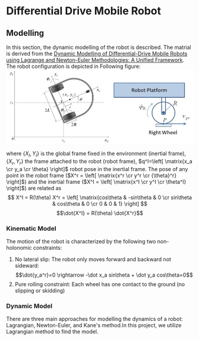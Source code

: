# Differential Drive Mobile Robot
## Modelling
In this section, the dynamic modelling of the robot is described. The matrial is derived from the [Dynamic Modelling of Differential-Drive Mobile Robots using Lagrange and Newton-Euler Methodologies: A Unified Framework](https://www.hilarispublisher.com/open-access/dynamic-modelling-of-differentialdrive-mobile-robots-using-lagrange-and-newtoneuler-methodologies-a-unified-framework-2168-9695.1000107.pdf). The robot configuration is depicted in Following figure:
![Robot_Configuration](/Figs/robot_config.png)

where $\{X_I, Y_I\}$ is the global frame fixed in the environment (inertial frame), $\{X_r,Y_r\}$ the frame attached to the robot (robot frame), $q^I=\left[ \matrix{x_a \cr y_a \cr \theta} \right]$ robot pose in the inertial frame. The pose of any point in the robot frame ($X^r = \left[ \matrix{x^r \cr y^r \cr {\theta}^r} \right]$) and the inertial frame ($X^I = \left[ \matrix{x^I \cr y^I \cr \theta^I} \right]$) are related as
$$ X^I = R(\theta) X^r = \left[ \matrix{cos\theta & -sin\theta & 0 \cr sin\theta & cos\theta & 0 \cr 0 & 0 & 1} \right] $$
$$\dot{X^I} = R(\theta) \dot{X^r}$$
### Kinematic Model
The motion of the robot is characterized by the following two non-holonomic constraints:

1. No lateral slip: The robot only moves forward and backward not sideward:
$$\dot{y_a^r}=0 \rightarrow -\dot x_a sin\theta + \dot y_a cos\theta=0$$
2. Pure rolling constraint: Each wheel has one contact to the ground (no slipping or skidding)

### Dynamic Model
There are three main approaches for modelling the dynamics of a robot: Lagrangian, Newton-Euler, and Kane's method.In this project, we utilize Lagrangian method to find the model.
